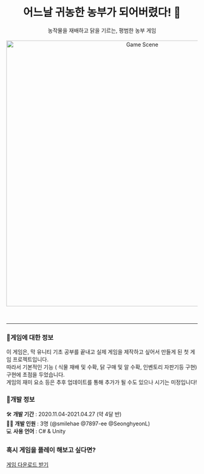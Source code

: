 <h1 align="center"> 어느날 귀농한 농부가 되어버렸다! 🌾</h1>
<p align="center">
  농작물을 재배하고 닭을 기르는, 평범한 농부 게임<br><br>
  <img width="700" src="https://user-images.githubusercontent.com/39826053/118353702-7a881480-b5a2-11eb-83be-6202c852fb10.JPG" alt="Game Scene">
</p><br>
<hr>
<h3>🌱게임에 대한 정보</h3>
이 게임은, 막 유니티 기초 공부를 끝내고 실제 게임을 제작하고 싶어서 만들게 된 첫 게임 프로젝트입니다.<br>
따라서 기본적인 기능 ( 식물 재배 및 수확, 닭 구매 및 알 수확, 인벤토리 자판기등 구현) 구현에 초점을 두었습니다.<br>
게임의 재미 요소 등은 추후 업데이트를 통해 추가가 될 수도 있으나 시기는 미정입니다!<br>

<h3>🔨개발 정보</h3>
🛠️ <b>개발 기간</b> : 2020.11.04-2021.04.27 (약 4달 반)<br>
👩‍💻 <b>개발 인원</b> : 3명 (@smilehae @7897-ee @SeonghyeonL)<br>
💻 <b>사용 언어</b> : C# & Unity

<h3>혹시 게임을 플레이 해보고 싶다면?</h3>
<a href="https://drive.google.com/drive/u/0/folders/13UMQ7Qr1Plcwrw5n76nrkHacFd73I9aK">게임 다운로드 받기</a>
